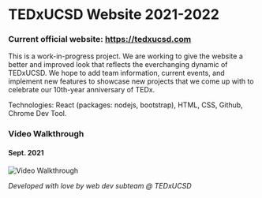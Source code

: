 # TEDxUCSD Website 2021-2022

### Current official website: https://tedxucsd.com

This is a work-in-progress project. We are working to give the website a better and improved look that reflects the everchanging dynamic of TEDxUCSD. We hope to add team information, current events, and implement new features to showcase new projects that we come up with to celebrate our 10th-year anniversary of TEDx. 

Technologies: React (packages: nodejs, bootstrap), HTML, CSS, Github, Chrome Dev Tool. 

### Video Walkthrough 

#### Sept. 2021
<img src="walkthrough.gif" title='Video Walkthrough' width='' alt='Video Walkthrough' />



*Developed with love by web dev subteam @ TEDxUCSD*

